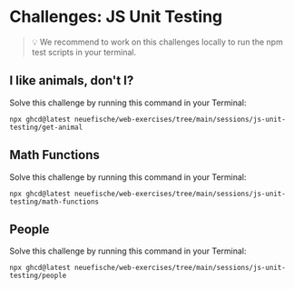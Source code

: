 # Challenges: JS Unit Testing

> 💡 We recommend to work on this challenges locally to run the npm test scripts in your terminal.

## I like animals, don't I?

Solve this challenge by running this command in your Terminal:

```
npx ghcd@latest neuefische/web-exercises/tree/main/sessions/js-unit-testing/get-animal
```

## Math Functions

Solve this challenge by running this command in your Terminal:

```
npx ghcd@latest neuefische/web-exercises/tree/main/sessions/js-unit-testing/math-functions
```

## People

Solve this challenge by running this command in your Terminal:

```
npx ghcd@latest neuefische/web-exercises/tree/main/sessions/js-unit-testing/people
```
